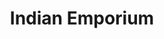 ---
title: "Indian Emporium"
url: /montevideo/indian-emporium-avenida-18-de-julio/
shop: Kleidung
---